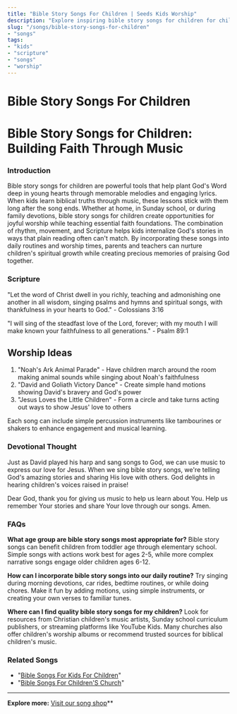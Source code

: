 ```yaml
---
title: "Bible Story Songs For Children | Seeds Kids Worship"
description: "Explore inspiring bible story songs for children for children's worship and faith development. Biblical music resources for families and ministry."
slug: "/songs/bible-story-songs-for-children"
- "songs"
tags:
- "kids"
- "scripture"
- "songs"
- "worship"
---
```


# Bible Story Songs For Children

# Bible Story Songs for Children: Building Faith Through Music

### Introduction
Bible story songs for children are powerful tools that help plant God's Word deep in young hearts through memorable melodies and engaging lyrics. When kids learn biblical truths through music, these lessons stick with them long after the song ends. Whether at home, in Sunday school, or during family devotions, bible story songs for children create opportunities for joyful worship while teaching essential faith foundations. The combination of rhythm, movement, and Scripture helps kids internalize God's stories in ways that plain reading often can't match. By incorporating these songs into daily routines and worship times, parents and teachers can nurture children's spiritual growth while creating precious memories of praising God together.

### Scripture
"Let the word of Christ dwell in you richly, teaching and admonishing one another in all wisdom, singing psalms and hymns and spiritual songs, with thankfulness in your hearts to God." - Colossians 3:16

"I will sing of the steadfast love of the Lord, forever; with my mouth I will make known your faithfulness to all generations." - Psalm 89:1

## Worship Ideas
1. "Noah's Ark Animal Parade" - Have children march around the room making animal sounds while singing about Noah's faithfulness
2. "David and Goliath Victory Dance" - Create simple hand motions showing David's bravery and God's power
3. "Jesus Loves the Little Children" - Form a circle and take turns acting out ways to show Jesus' love to others

Each song can include simple percussion instruments like tambourines or shakers to enhance engagement and musical learning.

### Devotional Thought
Just as David played his harp and sang songs to God, we can use music to express our love for Jesus. When we sing bible story songs, we're telling God's amazing stories and sharing His love with others. God delights in hearing children's voices raised in praise!

Dear God, thank you for giving us music to help us learn about You. Help us remember Your stories and share Your love through our songs. Amen.

### FAQs
**What age group are bible story songs most appropriate for?**
Bible story songs can benefit children from toddler age through elementary school. Simple songs with actions work best for ages 2-5, while more complex narrative songs engage older children ages 6-12.

**How can I incorporate bible story songs into our daily routine?**
Try singing during morning devotions, car rides, bedtime routines, or while doing chores. Make it fun by adding motions, using simple instruments, or creating your own verses to familiar tunes.

**Where can I find quality bible story songs for my children?**
Look for resources from Christian children's music artists, Sunday school curriculum publishers, or streaming platforms like YouTube Kids. Many churches also offer children's worship albums or recommend trusted sources for biblical children's music.

### Related Songs

- "[Bible Songs For Kids For Children](/songs/bible-songs-for-kids-for-children/)"
- "[Bible Songs For Children'S Church](/songs/bible-songs-for-children-s-church/)"

---

**Explore more:** [Visit our song shop](https://seedskidsworship.com/shop)**

<!-- Schema Markup -->
<script type="application/ld+json">
{
  "@context": "https://schema.org",
  "@type": "MusicRecording",
  "name": "Bible Story Songs For Children",
  "byArtist": {
    "@type": "MusicGroup",
    "name": "Seeds Kids Worship"
  },
  "isFamilyFriendly": true,
  "url": "https://seedskidsworship.com/songs/bible-story-songs-for-children/"
}
</script>